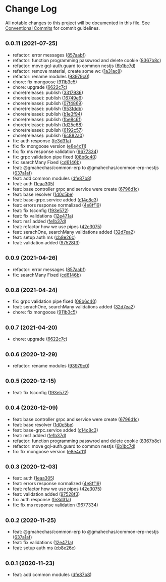 # Change Log

All notable changes to this project will be documented in this file.
See [Conventional Commits](https://conventionalcommits.org) for commit guidelines.

## <small>0.0.11 (2021-07-25)</small>

* refactor: error messages ([857aabf](https://github.com/gmahechas/erp/commit/857aabf))
* refactor: function programming passwrod and delete cookie ([8367b8c](https://github.com/gmahechas/erp/commit/8367b8c))
* refactor: move gql-auth.guard to common nestjs ([6b1bc7d](https://github.com/gmahechas/erp/commit/6b1bc7d))
* refactor: remove material, create some wc ([1a31ac8](https://github.com/gmahechas/erp/commit/1a31ac8))
* refactor: rename modules ([93979c0](https://github.com/gmahechas/erp/commit/93979c0))
* chore: fix mongoose ([911b3c5](https://github.com/gmahechas/erp/commit/911b3c5))
* chore: upgrade ([6622c7c](https://github.com/gmahechas/erp/commit/6622c7c))
* chore(release): publish ([3317936](https://github.com/gmahechas/erp/commit/3317936))
* chore(release): publish ([16749e6](https://github.com/gmahechas/erp/commit/16749e6))
* chore(release): publish ([07f4869](https://github.com/gmahechas/erp/commit/07f4869))
* chore(release): publish ([953fddb](https://github.com/gmahechas/erp/commit/953fddb))
* chore(release): publish ([b1e3f94](https://github.com/gmahechas/erp/commit/b1e3f94))
* chore(release): publish ([fbe8c6f](https://github.com/gmahechas/erp/commit/fbe8c6f))
* chore(release): publish ([fd25e68](https://github.com/gmahechas/erp/commit/fd25e68))
* chore(release): publish ([6192c57](https://github.com/gmahechas/erp/commit/6192c57))
* chore(release): publish ([6c882a0](https://github.com/gmahechas/erp/commit/6c882a0))
* fix: auth response ([fe3d31a](https://github.com/gmahechas/erp/commit/fe3d31a))
* fix: fix mongoose version ([e8e4c11](https://github.com/gmahechas/erp/commit/e8e4c11))
* fix: fix ms response validation ([9677334](https://github.com/gmahechas/erp/commit/9677334))
* fix: grpc validation pipe fixed ([08b6c40](https://github.com/gmahechas/erp/commit/08b6c40))
* fix: searchMany Fixed ([cd6146b](https://github.com/gmahechas/erp/commit/cd6146b))
* feat: @gmahechas/common-erp to @gmahechas/common-erp-nestjs ([637a1af](https://github.com/gmahechas/erp/commit/637a1af))
* feat: add common modules ([dfe87b8](https://github.com/gmahechas/erp/commit/dfe87b8))
* feat: auth ([1eaa305](https://github.com/gmahechas/erp/commit/1eaa305))
* feat: base controller grpc and service were create ([6796d1c](https://github.com/gmahechas/erp/commit/6796d1c))
* feat: base resolver ([1d0c5be](https://github.com/gmahechas/erp/commit/1d0c5be))
* feat: base-grpc.service added ([c14c8c3](https://github.com/gmahechas/erp/commit/c14c8c3))
* feat: errors response normalized ([4e8ff19](https://github.com/gmahechas/erp/commit/4e8ff19))
* feat: fix tsconfig ([193e572](https://github.com/gmahechas/erp/commit/193e572))
* feat: fix validations ([12e471a](https://github.com/gmahechas/erp/commit/12e471a))
* feat: ms1 added ([fe1b37d](https://github.com/gmahechas/erp/commit/fe1b37d))
* feat: refactor how we use pipes ([42e3075](https://github.com/gmahechas/erp/commit/42e3075))
* feat: serachOne, searchMany validations added ([32d7ea2](https://github.com/gmahechas/erp/commit/32d7ea2))
* feat: setup auth ms ([cb8e26c](https://github.com/gmahechas/erp/commit/cb8e26c))
* feat: validation added ([97528f3](https://github.com/gmahechas/erp/commit/97528f3))





## <small>0.0.9 (2021-04-26)</small>

* refactor: error messages ([857aabf](https://github.com/gmahechas/erp/commit/857aabf))
* fix: searchMany Fixed ([cd6146b](https://github.com/gmahechas/erp/commit/cd6146b))





## <small>0.0.8 (2021-04-24)</small>

* fix: grpc validation pipe fixed ([08b6c40](https://github.com/gmahechas/erp/commit/08b6c40))
* feat: serachOne, searchMany validations added ([32d7ea2](https://github.com/gmahechas/erp/commit/32d7ea2))
* chore: fix mongoose ([911b3c5](https://github.com/gmahechas/erp/commit/911b3c5))





## <small>0.0.7 (2021-04-20)</small>

* chore: upgrade ([6622c7c](https://github.com/gmahechas/erp/commit/6622c7c))





## <small>0.0.6 (2020-12-29)</small>

* refactor: rename modules ([93979c0](https://github.com/gmahechas/erp/commit/93979c0))





## <small>0.0.5 (2020-12-15)</small>

* feat: fix tsconfig ([193e572](https://github.com/gmahechas/erp/commit/193e572))





## <small>0.0.4 (2020-12-09)</small>

* feat: base controller grpc and service were create ([6796d1c](https://github.com/gmahechas/erp/commit/6796d1c))
* feat: base resolver ([1d0c5be](https://github.com/gmahechas/erp/commit/1d0c5be))
* feat: base-grpc.service added ([c14c8c3](https://github.com/gmahechas/erp/commit/c14c8c3))
* feat: ms1 added ([fe1b37d](https://github.com/gmahechas/erp/commit/fe1b37d))
* refactor: function programming passwrod and delete cookie ([8367b8c](https://github.com/gmahechas/erp/commit/8367b8c))
* refactor: move gql-auth.guard to common nestjs ([6b1bc7d](https://github.com/gmahechas/erp/commit/6b1bc7d))
* fix: fix mongoose version ([e8e4c11](https://github.com/gmahechas/erp/commit/e8e4c11))





## <small>0.0.3 (2020-12-03)</small>

* feat: auth ([1eaa305](https://github.com/gmahechas/erp/commit/1eaa305))
* feat: errors response normalized ([4e8ff19](https://github.com/gmahechas/erp/commit/4e8ff19))
* feat: refactor how we use pipes ([42e3075](https://github.com/gmahechas/erp/commit/42e3075))
* feat: validation added ([97528f3](https://github.com/gmahechas/erp/commit/97528f3))
* fix: auth response ([fe3d31a](https://github.com/gmahechas/erp/commit/fe3d31a))
* fix: fix ms response validation ([9677334](https://github.com/gmahechas/erp/commit/9677334))





## <small>0.0.2 (2020-11-25)</small>

* feat: @gmahechas/common-erp to @gmahechas/common-erp-nestjs ([637a1af](https://github.com/gmahechas/erp/commit/637a1af))
* feat: fix validations ([12e471a](https://github.com/gmahechas/erp/commit/12e471a))
* feat: setup auth ms ([cb8e26c](https://github.com/gmahechas/erp/commit/cb8e26c))





## <small>0.0.1 (2020-11-23)</small>

* feat: add common modules ([dfe87b8](https://github.com/gmahechas/erp/commit/dfe87b8))
